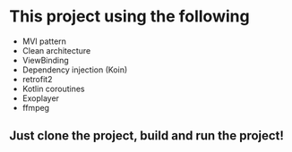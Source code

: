 # This project using the following

- MVI pattern
- Clean architecture 
- ViewBinding 
- Dependency injection (Koin)
- retrofit2
- Kotlin coroutines
- Exoplayer
- ffmpeg


## Just clone the project, build and run the project!
